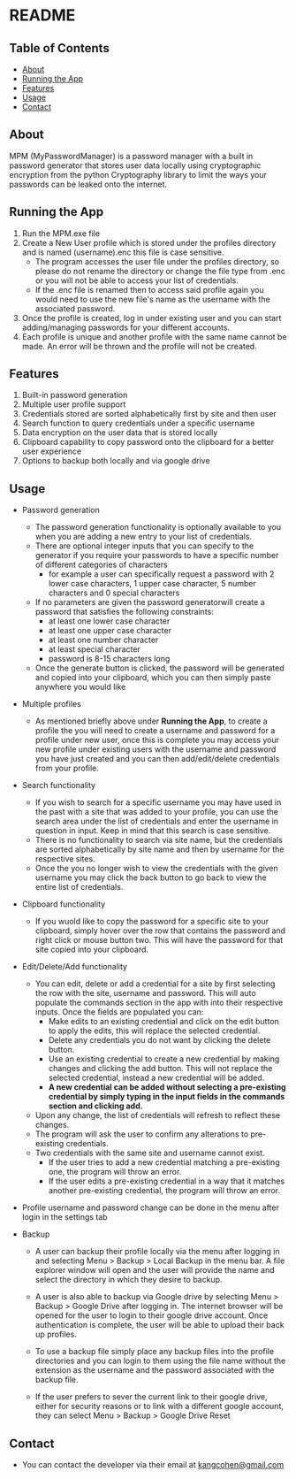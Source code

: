 # README

## Table of Contents

- [About](#about)
- [Running the App](#running-the-app)
- [Features](#features)
- [Usage](#usage)
- [Contact](#contact)

## About

MPM (MyPasswordManager) is a password manager with a built in password generator that stores user data locally using cryptographic encryption from the python Cryptography library to limit the ways your passwords can be leaked onto the internet.

## Running the App

1. Run the MPM.exe file
2. Create a New User profile which is stored under the profiles directory and is named (username).enc this file is case sensitive.
   - The program accesses the user file under the profiles directory, so please do not rename the directory or change the file type from .enc or you will not be able to access your list of credentials.
   - If the .enc file is renamed then to access said profile again you would need to use the new file's name as the username with the associated password.
3. Once the profile is created, log in under existing user and you can start adding/managing passwords for your different accounts.
4. Each profile is unique and another profile with the same name cannot be made. An error will be thrown and the profile will not be created.

## Features

1. Built-in password generation
2. Multiple user profile support
3. Credentials stored are sorted alphabetically first by site and then user
4. Search function to query credentials under a specific username
5. Data encryption on the user data that is stored locally
6. Clipboard capability to copy password onto the clipboard for a better user experience
7. Options to backup both locally and via google drive

## Usage

- Password generation

  - The password generation functionality is optionally available to you when you are adding a new entry to your list of credentials.
  - There are optional integer inputs that you can specify to the generator if you require your passwords to have a specific number of different categories of characters
    - for example a user can specifically request a password with 2 lower case characters, 1 upper case character, 5 number characters and 0 special characters
  - If no parameters are given the password generatorwill create a password that satisfies the following constraints:
    - at least one lower case character
    - at least one upper case character
    - at least one number character
    - at least special character
    - password is 8-15 characters long
  - Once the generate button is clicked, the password will be generated and copied into your clipboard, which you can then simply paste anywhere you would like

- Multiple profiles

  - As mentioned briefly above under **Running the App**, to create a profile the you will need to create a username and password for a profile under new user, once this is complete you may access your new profile under existing users with the username and password you have just created and you can then add/edit/delete credentials from your profile.

- Search functionality

  - If you wish to search for a specific username you may have used in the past with a site that was added to your profile, you can use the search area under the list of credentials and enter the username in question in input. Keep in mind that this search is case sensitive.
  - There is no functionality to search via site name, but the credentials are sorted alphabetically by site name and then by username for the respective sites.
  - Once the you no longer wish to view the credentials with the given username you may click the back button to go back to view the entire list of credentials.

- Clipboard functionality

  - If you wuold like to copy the password for a specific site to your clipboard, simply hover over the row that contains the password and right click or mouse button two. This will have the password for that site copied into your clipboard.

- Edit/Delete/Add functionality

  - You can edit, delete or add a credential for a site by first selecting the row with the site, username and password. This will auto populate the commands section in the app with into their respective inputs. Once the fields are populated you can:
    - Make edits to an existing credential and click on the edit button to apply the edits, this will replace the selected credential.
    - Delete any credentials you do not want by clicking the delete button.
    - Use an existing credential to create a new credential by making changes and clicking the add button. This will not replace the selected credential, instead a new credential will be added.
    - **A new credential can be added without selecting a pre-existing credential by simply typing in the input fields in the commands section and clicking add.**
  - Upon any change, the list of credentials will refresh to reflect these changes.
  - The program will ask the user to confirm any alterations to pre-existing credentials.
  - Two credentials with the same site and username cannot exist. 
    - If the user tries to add a new credential matching a pre-existing one, the program will throw an error.
    - If the user edits a pre-existing credential in a way that it matches another pre-existing credential, the program will throw an error. 

- Profile username and password change can be done in the menu after login in the settings tab

- Backup

  - A user can backup their profile locally via the menu after logging in and selecting Menu > Backup > Local Backup in the menu bar. A file explorer window will open and the user will provide the name and select the directory in which they desire to backup.

  - A user is also able to backup via Google drive by selecting Menu > Backup > Google Drive after logging in. The internet browser will be opened for the user to login to their google drive account. Once authentication is complete, the user will be able to upload their back up profiles.

  - To use a backup file simply place any backup files into the profile directories and you can login to them using the file name without the extension as the username and the password associated with the backup file.

  - If the user prefers to sever the current link to their google drive, either for security reasons or to link with a different google account, they can select Menu > Backup > Google Drive Reset

## Contact

- You can contact the developer via their email at kangcohen@gmail.com